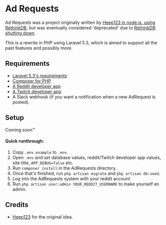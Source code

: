 # Ad Requests
Ad Requests was a project originally written by [Heep123 in node.js, using RethinkDB](https://github.com/Heep123/AdRequests), but was eventually considered 'deprecated' due to [RethinkDB shutting down](https://www.rethinkdb.com/blog/rethinkdb-shutdown/).

This is a rewrite in PHP using Laravel 5.3, which is aimed to support all the past features and possibly more.

## Requirements
- [Laravel 5.3's requirements](https://laravel.com/docs/5.3/installation#server-requirements)
- [Composer for PHP](https://getcomposer.org/)
- [A Reddit developer app](https://www.reddit.com/prefs/apps/)
- [A Twitch developer app](https://www.twitch.tv/settings/connections)
- A Slack webhook (if you want a notification when a new AdRequest is posted).

## Setup
Coming soon&trade;

#### Quick runthrough:
1. Copy `.env.example` to `.env`.
2. Open `.env` and set database values, reddit/Twitch developer app values, site title, `APP_DEBUG=false` etc.
3. Run `composer install` in the AdRequests directory.
4. Once that's finished, run `php artisan migrate` and `php artisan db:seed`.
5. Log into the AdRequests system with your reddit account
6. Run `php artisan user:admin YOUR_REDDIT_USERNAME` to make yourself an admin.

## Credits
- [Heep123](https://github.com/Heep123) for the original idea.
